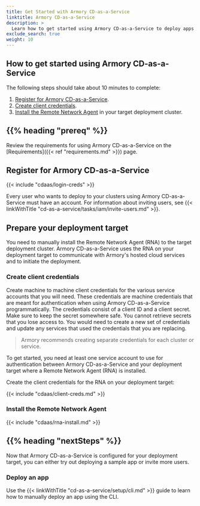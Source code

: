 ```yaml
---
title: Get Started with Armory CD-as-a-Service
linktitle: Armory CD-as-a-Service
description: >
  Learn how to get started using Armory CD-as-a-Service to deploy apps to your Kubernetes clusters.
exclude_search: true
weight: 10
---
```


## How to get started using Armory CD-as-a-Service

The following steps should take about 10 minutes to complete:

1. [Register for Armory CD-as-a-Service](#register-for-armory-cd-as-a-service).
1. [Create client credentials](#create-client-credentials).
1. [Install the Remote Network Agent](#install-the-rna) in your target deployment cluster.

## {{% heading "prereq" %}}

Review the requirements for using Armory CD-as-a-Service on the [Requirements]({{< ref "requirements.md" >}}) page.

## Register for Armory CD-as-a-Service

{{< include "cdaas/login-creds" >}}

Every user who wants to deploy to your clusters using Armory CD-as-a-Service must have an account. For information about inviting users, see {{< linkWithTitle "cd-as-a-service/tasks/iam/invite-users.md" >}}.

## Prepare your deployment target

You need to manually install the Remote Network Agent (RNA) to the target deployment cluster. Armory CD-as-a-Service uses the RNA on your deployment target to communicate with Armory's hosted cloud services and to initiate the deployment.

### Create client credentials

Create machine to machine client credentials for the various service accounts that you will need. These credentials are machine credentials that are meant for authentication when using Armory CD-as-a-Service programmatically. The credentials consist of a client ID and a client secret. Make sure to keep the secret somewhere safe. You cannot retrieve secrets that you lose access to. You would need to create a new set of credentials and update any services that used the credentials that you are replacing.

> Armory recommends creating separate credentials for each cluster or service.

To get started, you need at least one service account to use for authentication between Armory CD-as-a-Service and your deployment target where a Remote Network Agent (RNA) is installed.

Create the client credentials for the RNA on your deployment target:

{{< include "cdaas/client-creds.md" >}}

</details>

### Install the Remote Network Agent

{{< include "cdaas/rna-install.md" >}}

## {{%  heading "nextSteps" %}}

Now that Armory CD-as-a-Service is configured for your deployment target, you can either try out deploying a sample app or invite more users.

### Deploy an app

Use the {{< linkWithTitle "cd-as-a-service/setup/cli.md" >}} guide to learn how to manually deploy an app using the CLI.
